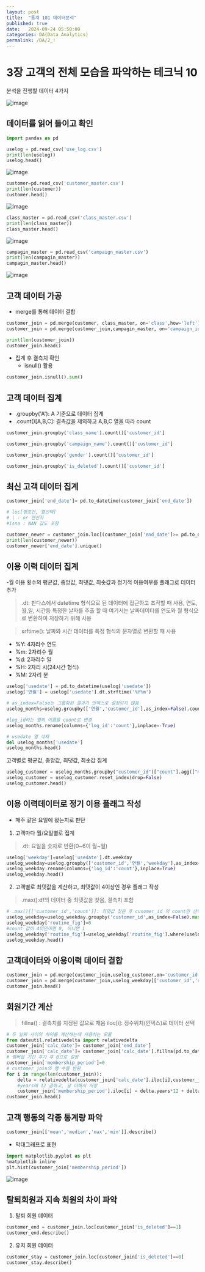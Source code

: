 ```yaml
---
layout: post
title:  "통계 101 데이터분석"
published: true
date:   2024-09-24 05:50:00
categories: DA(Data Analytics)
permalink: /DA/2_!
---
```


# 3장 고객의 전체 모습을 파악하는 테크닉 10

분석을 진행할 데이터 4가지

![image](https://github.com/user-attachments/assets/368bf7c4-b949-4b9b-89c7-d542f12ff538)

## 데이터를 읽어 들이고 확인

```python
import pandas as pd

uselog = pd.read_csv('use_log.csv')
print(len(uselog))
uselog.head()

```
![image](https://github.com/user-attachments/assets/af969012-792c-4a83-9078-d2b81b3bb0e1)

```python
customer=pd.read_csv('customer_master.csv')
print(len(customer))
customer.head()
```
![image](https://github.com/user-attachments/assets/a90bf819-eb65-4d63-9d9b-86382c2ad2d3)

```python
class_master = pd.read_csv('class_master.csv')
print(len(class_master))
class_master.head()
```
![image](https://github.com/user-attachments/assets/c5b1f5ea-24e9-4786-856b-f97324670e65)

```python
campagin_master = pd.read_csv('campaign_master.csv')
print(len(campagin_master))
campagin_master.head()
```

![image](https://github.com/user-attachments/assets/c042b5d2-77d2-48f2-b61c-0e66066a70c1)

## 고객 데이터 가공
- merge를 통해 데이터 결합

```python
customer_join = pd.merge(customer, class_master, on='class',how='left')
customer_join = pd.merge(customer_join,campagin_master, on='campaign_id',how='left')

print(len(customer_join))
customer_join.head()
```

- 집계 후 결측치 확인
    - isnull() 활용
```python
customer_join.isnull().sum()
```

## 고객 데이터 집계
- .groupby('A'): A 기준으로 데이터 집계
- .count()[A,B,C]: 결측값을 제외하고 A,B,C 열을 따라 count

```python
customer_join.groupby('class_name').count()['customer_id']

customer_join.groupby('campaign_name').count()['customer_id']

customer_join.groupby('gender').count()['customer_id']

customer_join.groupby('is_deleted').count()['customer_id']
```
## 최신 고객 데이터 집계


```python
customer_join['end_date']= pd.to_datetime(customer_join['end_date'])

# loc[행조건, 열선택]
# | : or 연산자
#isna : NAN 값도 포함

customer_newer = customer_join.loc[(customer_join['end_date']>= pd.to_datetime('20190331'))|(customer_join['end_date'].isna())]
print(len(customer_newer))
customer_newer['end_date'].unique()
```

## 이용 이력 데이터 집계
-월 이용 횟수의 평균값, 중앙값, 최댓값, 최솟값과 정기적 이용여부를 플래그로 데이터 추가

>.dt: 판다스에서 datetime 형식으로 된 데이터에 접근하고 조작할 때 사용, 연도, 월,일, 시간등 특정한 날자를 추출 할 때
>여기서는 날짜데이터를 연도와 월 형식으로 변환하여 저장하기 위해 사용

>srftime(): 날짜와 시간 데이터를 특정 형식의 문자열로 변환할 때 사용
- %Y: 4자리수 연도
- %m: 2자리수 월
- %d: 2자리수 일
- %H: 2자리 시(24시간 형식)
- %M: 2자리 분


```python
uselog['usedate'] = pd.to_datetime(uselog['usedate'])
uselog['연월'] = uselog['usedate'].dt.strftime('%Y%m')

# as_index=False는 그룹화된 결과가 인덱스로 설정되지 않음
uselog_months=uselog.groupby(['연월','customer_id'],as_index=False).count()

#log_id라는 열의 이름을 count로 변경
uselog_months.rename(columns={'log_id':'count'},inplace=-True)

# usedate 열 삭제
del uselog_months['usedate']
uselog_months.head()

```

고객별로 평균값, 중앙값, 최댓값, 최솟값 집계
```python
uselog_customer = uselog_months.groupby("customer_id")["count"].agg(["mean", "median", "max", "min" ])
uselog_customer = uselog_customer.reset_index(drop=False)
uselog_customer.head()
```

## 이용 이력데이터로 정기 이용 플래그 작성

- 매주 같은 요일에 왔는지로 판단

1. 고객마다 월/요일별로 집계
> .dt: 요일을 숫자로 반환(0~6이 월~일)
``` python
uselog['weekday']=uselog['usedate'].dt.weekday
uselog_weekday=uselog.groupby(['customer_id','연월','weekday'],as_index=False).count()[['customer_id','연월','weekday','log_id']]
uselog_weekday.rename(columns={'log_id':'count'},inplace=True)
uselog_weekday.head()
```
2. 고객별로 최댓값을 계산하고, 최댓값이 4이상인 경우 플래그 작성

> .max():df의 데이터 중 최댓값을 찾음, 결측치 포함
```python
# .max()[['customer_id','count']]: 최댓값 찾은 후 cusomer_id 와 count만 선택
uselog_weekday=uselog_weekday.groupby('customer_id',as_index=False).max()[['customer_id','count']]
uselog_weekday['routine_fig']=0
#count 값이 4미만이면 0, 아니면 1
uselog_weekday['routine_fig']=uselog_weekday['routine_fig'].where(uselog_weekday['count']<4,1)
uselog_weekday.head()
```

## 고객데이터와 이용이력 데이터 결합

```python
customer_join = pd.merge(customer_join,uselog_customer,on='customer_id',how='left')
customer_join = pd.merge(customer_join,uselog_weekday[['customer_id','routine_fig']],on='customer_id',how='left')
customer_join.head()
```

## 회원기간 계산

> fillna() : 결측치를 지정된 값으로 채움
> iloc[i]: 정수위치(인덱스)로 데이터 선택

```python
# 두 날짜 사이의 차이를 계산하는데 사용하는 모듈
from dateutil.relativedelta import relativedelta
customer_join['calc_date']= customer_join['end_date']
customer_join['calc_date']= customer_join['calc_date'].fillna(pd.to_datetime('20190430'))
# 멤버쉽 기간 추가 후 0으로 설정
customer_join['membership_period']=0
# customer_join의 행 수를 반환
for i in range(len(customer_join)):
    delta = relativedelta(customer_join['calc_date'].iloc[i],customer_join['start_date'].iloc[i])
    #years에 12 곱하고, 달 더해서 저장
    customer_join['membership_period'].iloc[i] = delta.years*12 + delta.months
customer_join.head()
```

## 고객 행동의 각종 통계량 파악
```python
customer_join[['mean','median','max','min']].describe()
```

- 막대그래프로 표현 
```python
import matplotlib.pyplot as plt
%matplotlib inline
plt.hist(customer_join['membership_period'])
```
![image](https://github.com/user-attachments/assets/28875fc8-72f7-4954-8704-1a7260458bd3)

## 탈퇴회원과 지속 회원의 차이 파악

1. 탈퇴 회원 데이터

```python
customer_end = customer_join.loc[customer_join['is_deleted']==1]
customer_end.describe()
```

2. 유지 회원 데이터

```python
customer_stay = customer_join.loc[customer_join['is_deleted']==0]
customer_stay.describe()
```